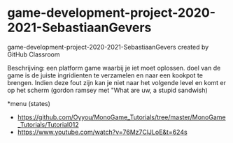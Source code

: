 # game-development-project-2020-2021-SebastiaanGevers
game-development-project-2020-2021-SebastiaanGevers created by GitHub Classroom


Beschrijving:
een platform game waarbij je iet moet oplossen. doel van de game is de juiste ingridienten te verzamelen en naar een kookpot te brengen.
Indien deze fout zijn kan je niet naar het volgende level en komt er op het scherm (gordon ramsey met "What are uw, a stupid sandwish)

*menu (states)
  - https://github.com/Oyyou/MonoGame_Tutorials/tree/master/MonoGame_Tutorials/Tutorial012
  - https://www.youtube.com/watch?v=76Mz7ClJLoE&t=624s
